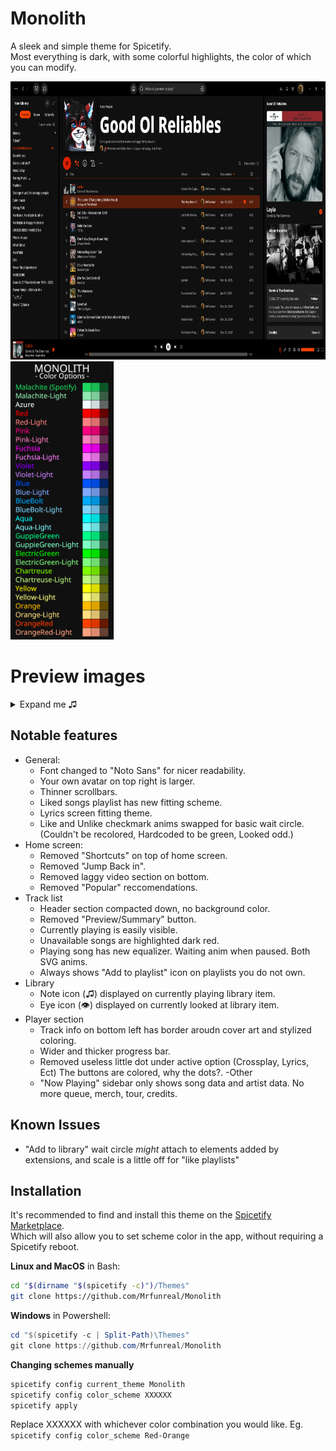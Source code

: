 # Monolith

A sleek and simple theme for Spicetify.<br> 
Most everything is dark, with some colorful highlights, the color of which you can modify.
<div class="grid" markdown>
<img src="./img/prev_Playlist.png" width="auto" height="445"> <img src="./img/Colors.png" width="auto" height="445">
</div>

# Preview images
<details><summary>Expand me ♫</summary>
<img src="./img/liked.png">
<img src="./img/library.png" width="300" height="auto">
</details>

## Notable features
- General:
	- Font changed to "Noto Sans" for nicer readability.
	- Your own avatar on top right is larger.
	- Thinner scrollbars.
	- Liked songs playlist has new fitting scheme.
	- Lyrics screen fitting theme.
	- Like and Unlike checkmark anims swapped for basic wait circle. (Couldn't be recolored, Hardcoded to be green, Looked odd.)
- Home screen:
	- Removed "Shortcuts" on top of home screen.
	- Removed "Jump Back in".
	- Removed laggy video section on bottom.
	- Removed "Popular" reccomendations.
- Track list
	- Header section compacted down, no background color.
	- Removed "Preview/Summary" button.
	- Currently playing is easily visible.
	- Unavailable songs are highlighted dark red.
	- Playing song has new equalizer. Waiting anim when paused. Both SVG anims.
	- Always shows "Add to playlist" icon on playlists you do not own.
- Library
	- Note icon (♫) displayed on currently playing library item.
	- Eye icon (👁) displayed on currently looked at library item.
- Player section
	- Track info on bottom left has border aroudn cover art and stylized coloring.
	- Wider and thicker progress bar.
	- Removed useless little dot under active option (Crossplay, Lyrics, Ect) The buttons are colored, why the dots?.
-Other
	- "Now Playing" sidebar only shows song data and artist data. No more queue, merch, tour, credits.

## Known Issues
- "Add to library" wait circle _might_ attach to elements added by extensions, and scale is a little off for "like playlists"

## Installation
It's recommended to find and install this theme on the [Spicetify Marketplace](https://github.com/CharlieS1103/spicetify-marketplace).<br> 
Which will also allow you to set scheme color in the app, without requiring a Spicetify reboot.


**Linux and MacOS** in Bash:
```bash
cd "$(dirname "$(spicetify -c)")/Themes"
git clone https://github.com/Mrfunreal/Monolith
```

**Windows** in Powershell:
```powershell
cd "$(spicetify -c | Split-Path)\Themes"
git clone https://github.com/Mrfunreal/Monolith
```

**Changing schemes manually**
```Powershell
spicetify config current_theme Monolith
spicetify config color_scheme XXXXXX
spicetify apply
```
Replace XXXXXX with whichever color combination you would like. Eg. `spicetify config color_scheme Red-Orange`



